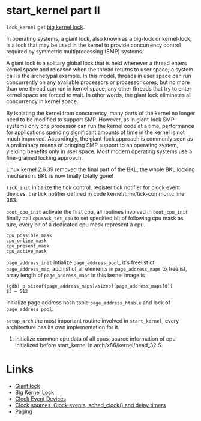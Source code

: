 # start_kernel part II

`lock_kernel` get [big kernel lock](https://kernelnewbies.org/BigKernelLock).

In operating systems, a giant lock, also known as a big-lock or kernel-lock, is a lock that may be used in the kernel to provide concurrency control required by symmetric multiprocessing (SMP) systems.

A giant lock is a solitary global lock that is held whenever a thread enters kernel space and released when the thread returns to user space; a system call is the archetypal example. In this model, threads in user space can run concurrently on any available processors or processor cores, but no more than one thread can run in kernel space; any other threads that try to enter kernel space are forced to wait. In other words, the giant lock eliminates all concurrency in kernel space.

By isolating the kernel from concurrency, many parts of the kernel no longer need to be modified to support SMP. However, as in giant-lock SMP systems only one processor can run the kernel code at a time, performance for applications spending significant amounts of time in the kernel is not much improved. Accordingly, the giant-lock approach is commonly seen as a preliminary means of bringing SMP support to an operating system, yielding benefits only in user space. Most modern operating systems use a fine-grained locking approach.

Linux kernel 2.6.39 removed the final part of the BKL, the whole BKL locking mechanism. BKL is now finally totally gone!

`tick_init` initialize the tick control, register tick notifier for clock event devices, the tick notifier defined in code kernel/time/tick-common.c line 363.

`boot_cpu_init` activate the first cpu, all routines involved in `boot_cpu_init` finally call `cpumask_set_cpu` to set specified bit of following cpu mask as ture, every bit of a dedicated cpu mask represent a cpu.

```cpu_mask
cpu_possible_mask
cpu_online_mask
cpu_present_mask
cpu_active_mask
```

`page_address_init` intialize `page_address_pool`, it's freelist of `page_address_map`, add list of all elements in `page_address_maps` to freelist, array length of `page_address_maps` in this kernel image is 
```
(gdb) p sizeof(page_address_maps)/sizeof(page_address_maps[0])
$3 = 512
```
initialize page address hash table `page_address_htable` and lock of `page_address_pool`.

`setup_arch` the most important routine involved in `start_kernel`, every architecture has its own implementation for it.

1. initialize common cpu data of all cpus, source information of cpu initialized before start_kernel in arch/x86/kernel/head_32.S.


# Links
  * [Giant lock](https://en.wikipedia.org/wiki/Giant_lock)
  * [Big Kernel Lock](https://kernelnewbies.org/BigKernelLock)
  * [Clock Event Devices](http://www.halolinux.us/kernel-architecture/clock-event-devices.html)
  * [Clock sources, Clock events, sched_clock() and delay timers](https://www.kernel.org/doc/Documentation/timers/timekeeping.txt)
  * [Paging](https://en.wikipedia.org/wiki/Paging)